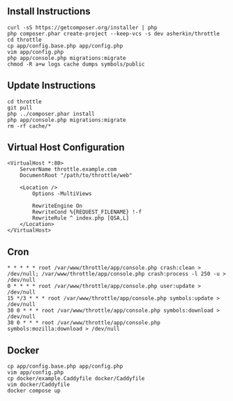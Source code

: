 ## Install Instructions
    curl -sS https://getcomposer.org/installer | php
    php composer.phar create-project --keep-vcs -s dev asherkin/throttle
    cd throttle
    cp app/config.base.php app/config.php
    vim app/config.php
    php app/console.php migrations:migrate
    chmod -R a+w logs cache dumps symbols/public

## Update Instructions
    cd throttle
    git pull
    php ../composer.phar install
    php app/console.php migrations:migrate
    rm -rf cache/*

## Virtual Host Configuration
    <VirtualHost *:80>
        ServerName throttle.example.com
        DocumentRoot "/path/to/throttle/web"

        <Location />
            Options -MultiViews

            RewriteEngine On
            RewriteCond %{REQUEST_FILENAME} !-f
            RewriteRule ^ index.php [QSA,L]
        </Location>
    </VirtualHost>

## Cron
    * * * * * root /var/www/throttle/app/console.php crash:clean > /dev/null; /var/www/throttle/app/console.php crash:process -l 250 -u > /dev/null
    0 * * * * root /var/www/throttle/app/console.php user:update > /dev/null
    15 */3 * * * root /var/www/throttle/app/console.php symbols:update > /dev/null
    30 0 * * * root /var/www/throttle/app/console.php symbols:download > /dev/null
    30 0 * * * root /var/www/throttle/app/console.php symbols:mozilla:download > /dev/null


## Docker

    cp app/config.base.php app/config.php
    vim app/config.php
    cp docker/example.Caddyfile docker/Caddyfile
    vim docker/Caddyfile
    docker compose up
